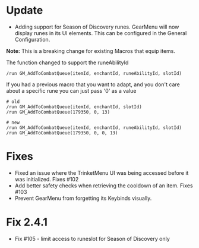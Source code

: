 # Update

* Adding support for Season of Discovery runes. GearMenu will now display runes in its UI elements. This can be configured in the General Configuration.

**Note:** This is a breaking change for existing Macros that equip items.

The function changed to support the runeAbilityId

`/run GM_AddToCombatQueue(itemId, enchantId, runeAbilityId, slotId)`

If you had a previous macro that you want to adapt, and you don't care about a specific rune you can just pass '0' as a value

```
# old
/run GM_AddToCombatQueue(itemId, enchantId, slotId)
/run GM_AddToCombatQueue(179350, 0, 13)

# new
/run GM_AddToCombatQueue(itemId, enchantId, runeAbilityId, slotId)
/run GM_AddToCombatQueue(179350, 0, 0, 13)
```

# Fixes

* Fixed an issue where the TrinketMenu UI was being accessed before it was initialized. Fixes #102
* Add better safety checks when retrieving the cooldown of an item. Fixes #103
* Prevent GearMenu from forgetting its Keybinds visually.

# Fix 2.4.1

* Fix #105 - limit access to runeslot for Season of Discovery only

